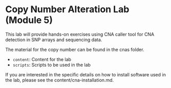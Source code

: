 # Copy Number Alteration Lab (Module 5)

This lab will provide hands-on exercises using CNA caller tool for CNA detection in SNP arrays and sequencing data.

The material for the copy number can be found in the cnas folder.

* `content`: Content for the lab
* `scripts`: Scripts to be used in the lab

If you are interested in the specific details on how to install software used in the lab, please see the content/cna-installation.md.
